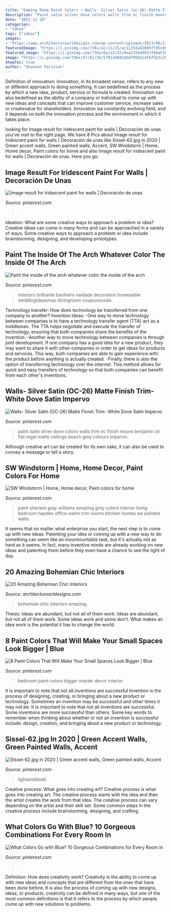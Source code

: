 ```yaml
---
title: "Gaming Room Paint Colors ~ Walls- Silver Satin (oc-26) Matte Finish Trim- White Dove Satin Impervo"
description: "Paint satin silver dove colors walls trim oc finish moore benjamin oil flat regal matte ceilings beach grey colours impervo"
date: "2022-11-18"
categories:
- "ideas"
tags: ["ideas"]
images:
- "https://www.architectureartdesigns.com/wp-content/uploads/2013/06/178-630x869.jpg"
featuredImage: "https://i.pinimg.com/736x/ac/11/25/ac11253a82885ffd5c00e2f82bec9b2c.jpg"
featured_image: "https://i.pinimg.com/736x/0a/a2/32/0aa232649652f6bd530f647882457f5c.jpg"
image: "https://i.pinimg.com/736x/57/81/34/578134091dbdf956514f6f5b3c2b2302.jpg"
ShowToc: true
author: "Shannon Parisian"
---
```



Definition of innovation:
Innovation, in its broadest sense, refers to any new or different approach to doing something. It can bedefined as the process by which a new idea, product, service or formula is created. Innovation can also bedefined as the ability of a company or individual to come up with new ideas and concepts that can improve customer service, increase sales or createvalue for shareholders. Innovation isa constantly evolving field, and it depends on both the innovation process and the environment in which it takes place.

	

		
looking for Image result for iridescent paint for walls | Decoración de unas you've visit to the right page. We have 8 Pics about Image result for iridescent paint for walls | Decoración de unas like Sissel-62.jpg in 2020 | Green accent walls, Green painted walls, Accent, SW Windstorm | Home, Home decor, Paint colors for home and also Image result for iridescent paint for walls | Decoración de unas. Here you go:
		
    
## Image Result For Iridescent Paint For Walls | Decoración De Unas

<img loading=lazy src="https://i.pinimg.com/736x/ce/b0/45/ceb045887bc7fd43aaabdfb5d6f18987.jpg" onerror="this.onerror=null;this.src='https://tse3.mm.bing.net/th?id=OIP.XCDhY14l8bj5RNc4lakt3gHaOe&amp;pid=15.1';" alt="Image result for iridescent paint for walls | Decoración de unas">

_Source: pinterest.com_

>. 

	

Ideation: What are some creative ways to approach a problem or idea?
Creative ideas can come in many forms and can be approached in a variety of ways. Some creative ways to approach a problem or idea include brainstorming, designing, and developing prototypes.

    
## Paint The Inside Of The Arch Whatever Color The Inside Of The Arch

<img loading=lazy src="https://i.pinimg.com/736x/57/81/34/578134091dbdf956514f6f5b3c2b2302.jpg" onerror="this.onerror=null;this.src='https://tse4.mm.bing.net/th?id=OIP.GUif5Ru5E9e2shnX3Zd0lAHaLm&amp;pid=15.1';" alt="Paint the inside of the arch whatever color the inside of the arch">

_Source: pinterest.com_

>interiors brilhante banheiro vaidade decoration homesable weddingideasmax diningroom couponxcode. 

	

Technology transfer: How does technology be transferred from one company to another?
Invention Ideas: 
-One way to move technology between companies is to have a technology transfer agent (TTA) act as a middleman. The TTA helps negotiate and execute the transfer of technology, ensuring that both companies share the benefits of the invention. 
-Another way to move technology between companies is through joint development. If one company has a good idea for a new product, they may want to share it with other companies in order to get ideas for products and services. This way, both companies are able to gain experience with the product before anything is actually created. 
-Finally, there is also the option of transferring technology over the internet. This method allows for quick and easy transfers of technology so that both companies can benefit from each other's inventions.

    
## Walls- Silver Satin (OC-26) Matte Finish Trim- White Dove Satin Impervo

<img loading=lazy src="https://i.pinimg.com/736x/6e/5b/ba/6e5bbaeb8af9ef94d96486b22bfaba1e.jpg" onerror="this.onerror=null;this.src='https://tse2.mm.bing.net/th?id=OIP.I00aei-vmcORGuMwbeSzcwHaJ3&amp;pid=15.1';" alt="Walls- Silver Satin (OC-26) Matte Finish Trim- White Dove Satin Impervo">

_Source: pinterest.com_

>paint satin silver dove colors walls trim oc finish moore benjamin oil flat regal matte ceilings beach grey colours impervo. 

	

Although creative art can be created for its own sake, it can also be used to convey a message or tell a story.

    
## SW Windstorm | Home, Home Decor, Paint Colors For Home

<img loading=lazy src="https://i.pinimg.com/736x/0a/a2/32/0aa232649652f6bd530f647882457f5c.jpg" onerror="this.onerror=null;this.src='https://tse2.mm.bing.net/th?id=OIP.ibytf4KCp--HlpfEHwhPwwAAAA&amp;pid=15.1';" alt="SW Windstorm | Home, Home decor, Paint colors for home">

_Source: pinterest.com_

>paint sherwin gray williams amazing grey colors interior living bedroom hayden office warm trim rooms kitchen homes sw painted walls. 

	

It seems that no matter what enterprise you start, the next step is to come up with new ideas. Patenting your idea or coming up with a new way to do something can seem like an insurmountable task, but it's actually not as hard as it seems. In fact, many inventive minds are already working on new ideas and patenting them before they even have a chance to see the light of day.

    
## 20 Amazing Bohemian Chic Interiors

<img loading=lazy src="https://www.architectureartdesigns.com/wp-content/uploads/2013/06/178-630x869.jpg" onerror="this.onerror=null;this.src='https://tse4.mm.bing.net/th?id=OIP.GN_pqNpWGc-ANgGZ9EWSswHaKN&amp;pid=15.1';" alt="20 Amazing Bohemian Chic Interiors">

_Source: architectureartdesigns.com_

>bohemian chic interiors amazing. 

	

Thesis: Ideas are abundant, but not all of them work.
Ideas are abundant, but not all of them work. Some ideas work and some don't. What makes an idea work is the potential it has to change the world.

    
## 8 Paint Colors That Will Make Your Small Spaces Look Bigger | Blue

<img loading=lazy src="https://i.pinimg.com/736x/e6/c6/92/e6c692828875073e7d05e9db842528cf.jpg" onerror="this.onerror=null;this.src='https://tse4.mm.bing.net/th?id=OIP.BzcmEKTgG2BZ7Df4kMrA6QHaLH&amp;pid=15.1';" alt="8 Paint Colors That Will Make Your Small Spaces Look Bigger | Blue">

_Source: pinterest.com_

>bedroom paint colors bigger master decor interior. 

	

It is important to note that not all inventions are successful
Invention is the process of designing, creating, or bringing about a new product or technology. Sometimes an invention may be successful and other times it may not be. It is important to note that not all inventions are successful. 
Some inventions are more successful than others. Some key words to remember when thinking about whether or not an invention is successful include: design, creation, and bringing about a new product or technology.

    
## Sissel-62.jpg In 2020 | Green Accent Walls, Green Painted Walls, Accent

<img loading=lazy src="https://i.pinimg.com/736x/ac/11/25/ac11253a82885ffd5c00e2f82bec9b2c.jpg" onerror="this.onerror=null;this.src='https://tse3.mm.bing.net/th?id=OIP.ZAyMAXVKjM6BNzHrrUwiVwHaLH&amp;pid=15.1';" alt="Sissel-62.jpg in 2020 | Green accent walls, Green painted walls, Accent">

_Source: pinterest.com_

>lightanddwell. 

	

Creative process: What goes into creating art?
Creative process is what goes into creating art. The creative process starts with the idea and then the artist creates the work from that idea. The creative process can vary depending on the artist and their skill set. Some common steps in the creative process include brainstorming, designing, and crafting.

    
## What Colors Go With Blue? 10 Gorgeous Combinations For Every Room In

<img loading=lazy src="https://i.pinimg.com/736x/b6/59/c1/b659c124bc822bd1931b0412f3eb004b.jpg" onerror="this.onerror=null;this.src='https://tse2.mm.bing.net/th?id=OIP.mHhUd0xGbCoGfEzQDHuHxwHaLH&amp;pid=15.1';" alt="What Colors Go with Blue? 10 Gorgeous Combinations for Every Room in">

_Source: pinterest.com_

>. 

	

Definition: How does creativity work?
Creativity is the ability to come up with new ideas and concepts that are different from the ones that have been done before. It is also the process of coming up with new designs, ideas, or products. creativity can be defined in many ways, but one of the most common definitions is that it refers to the process by which people come up with new solutions to problems.

